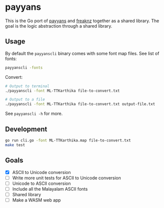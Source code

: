 # payyans

This is the Go port of [payyans](https://github.com/smc/payyans) and [freaknz](https://gitlab.com/kannanvm/freaknz-qt) together as a shared library. The goal is the logic abstraction through a shared library.

## Usage

By default the `payyanscli` binary comes with some font map files. See list of fonts:

```bash
payyanscli -fonts
```

Convert:

```bash
# Output to terminal
./payyanscli -font ML-TTKarthika file-to-convert.txt

# Output to a file
./payyanscli -font ML-TTKarthika file-to-convert.txt output-file.txt
```

See `payyanscli -h` for more.

## Development

```bash
go run cli.go -font ML-TTKarthika.map file-to-convert.txt
make test
```

## Goals

- [x] ASCII to Unicode conversion
- [ ] Write more unit tests for ASCII to Unicode conversion
- [ ] Unicode to ASCII conversion
- [ ] Include all the Malayalam ASCII fonts
- [ ] Shared library
- [ ] Make a WASM web app
